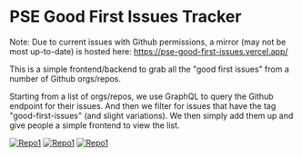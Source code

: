 # PSE Good First Issues Tracker

Note: Due to current issues with Github permissions, a mirror (may not be most up-to-date) is hosted here: https://pse-good-first-issues.vercel.app/

This is a simple frontend/backend to grab all the "good first issues" from a number of Github orgs/repos.

Starting from a list of orgs/repos, we use GraphQL to query the Github endpoint for their issues. And then we filter for issues that have the tag "good-first-issues" (and slight variations). We then simply add them up and give people a simple frontend to view the list.

[![Repo1](https://pse-good-first-issues.vercel.app/api/repo-preview)](https://pse-good-first-issues.vercel.app/)
[![Repo1](https://pse-good-first-issues.vercel.app/api/issue-preview)](https://pse-good-first-issues.vercel.app/)
[![Repo1](https://pse-good-first-issues.vercel.app/api/issue-preview)](https://pse-good-first-issues.vercel.app/)
